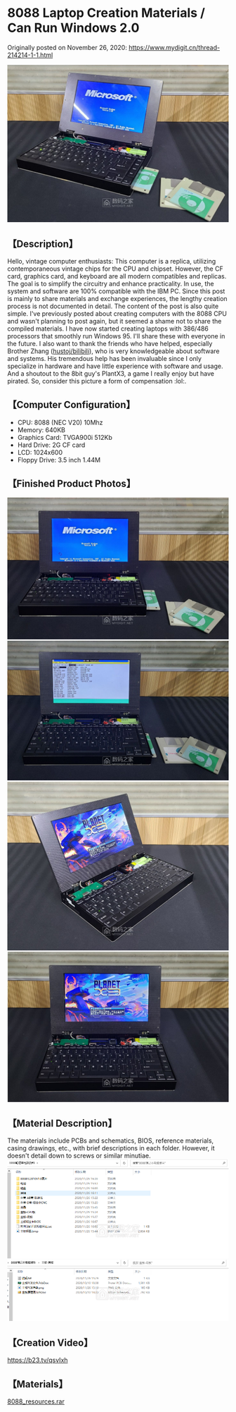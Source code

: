 # 8088 Laptop Creation Materials / Can Run Windows 2.0

Originally posted on November 26, 2020:
https://www.mydigit.cn/thread-214214-1-1.html

![cover](images/20201126_00.jpg)

## 【Description】
Hello, vintage computer enthusiasts:
This computer is a replica, utilizing contemporaneous vintage chips for the CPU and chipset. However, the CF card, graphics card, and keyboard are all modern compatibles and replicas. The goal is to simplify the circuitry and enhance practicality. In use, the system and software are 100% compatible with the IBM PC.
Since this post is mainly to share materials and exchange experiences, the lengthy creation process is not documented in detail. The content of the post is also quite simple.
I've previously posted about creating computers with the 8088 CPU and wasn't planning to post again, but it seemed a shame not to share the compiled materials. I have now started creating laptops with 386/486 processors that smoothly run Windows 95. I'll share these with everyone in the future.
I also want to thank the friends who have helped, especially Brother Zhang ([hustoj/bilibili](https://space.bilibili.com/400391293)), who is very knowledgeable about software and systems. His tremendous help has been invaluable since I only specialize in hardware and have little experience with software and usage.
And a shoutout to the 8bit guy's PlantX3, a game I really enjoy but have pirated. So, consider this picture a form of compensation :lol:.

## 【Computer Configuration】
- CPU: 8088 (NEC V20) 10Mhz
- Memory: 640KB
- Graphics Card: TVGA900i 512Kb
- Hard Drive: 2G CF card
- LCD: 1024x600
- Floppy Drive: 3.5 inch 1.44M

## 【Finished Product Photos】
![img1](images/20201126_01.jpg)
![img2](images/20201126_02.jpg)
![img3](images/20201126_03.jpg)
![img4](images/20201126_04.jpg)

## 【Material Description】
The materials include PCBs and schematics, BIOS, reference materials, casing drawings, etc., with brief descriptions in each folder. However, it doesn't detail down to screws or similar minutiae.
![img5](images/20201126_05.png)
![img6](images/20201126_06.png)

## 【Creation Video】
https://b23.tv/qsvIxh

## 【Materials】
[8088_resources.rar](attachment\20201126_8088_resources.rar)